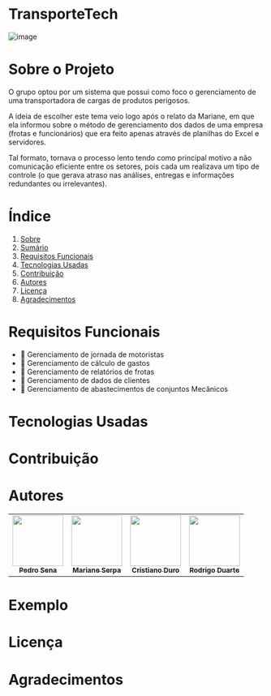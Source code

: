 # TransporteTech

![image](https://user-images.githubusercontent.com/90586396/137403899-16cb391e-c382-4a5d-a04c-fe5a883c4d27.png)

# Sobre o Projeto

O grupo optou por um sistema que possui como foco o gerenciamento de uma transportadora de cargas de produtos perigosos.


A ideia de escolher este tema veio logo após o relato da Mariane, em que ela informou sobre o método de gerenciamento dos dados de uma empresa (frotas e funcionários) que era feito apenas através de planilhas do Excel e servidores. 

Tal formato, tornava o processo lento tendo como principal motivo a não comunicação eficiente entre os setores, pois cada um realizava um tipo de controle (o que gerava atraso nas análises, entregas e informações redundantes ou irrelevantes).  

# Índice

1. [Sobre ](https://github.com/PedroSena77/TransporteTech/blob/main/README.md#sobre-o-projeto)
2. [Sumário](https://github.com/PedroSena77/TransporteTech#%C3%ADndice)
3. [Requisitos Funcionais](https://github.com/PedroSena77/TransporteTech#requisitos-funcionais)
4. [Tecnologias Usadas](https://github.com/PedroSena77/TransporteTech#tecnologias-usadas)
5. [Contribuição](https://github.com/PedroSena77/TransporteTech#contribui%C3%A7%C3%A3o)
6. [Autores](https://github.com/PedroSena77/TransporteTech#autores)
7. [Licença](https://github.com/PedroSena77/TransporteTech#licen%C3%A7a)
8. [Agradecimentos](https://github.com/PedroSena77/TransporteTech#agradecimentos)

# Requisitos Funcionais
 
- 📌 Gerenciamento de jornada de motoristas
- 📌 Gerenciamento de cálculo de gastos 
- 📌 Gerenciamento de relatórios de frotas
- 📌 Gerenciamento de dados de clientes
- 📌 Gerenciamento de abastecimentos de conjuntos Mecânicos
 
# Tecnologias Usadas



# Contribuição


# Autores
<div>
 <table>
  <tr>
   <td align="center"><a href="https://github.com/PedroSena77"><img src="https://avatars.githubusercontent.com/u/90586396?v=4" width="100px;" alt=""/><br /><sub><b>Pedro Sena</b></sub></a></td>
   <td align="center"><a href="https://github.com/Serpa27"><img src="https://avatars.githubusercontent.com/u/90014363?v=4" width="100px;" alt=""/><br /><sub><b>Mariane Serpa</b></sub></a></td>
   <td align="center"><a href="https://github.com/Kevmorn"><img src="https://scontent.fsdu12-1.fna.fbcdn.net/v/t1.6435-9/52582639_2088183364601729_3526006088015020032_n.jpg?_nc_cat=100&ccb=1-5&_nc_sid=09cbfe&_nc_eui2=AeFg9_OcXVkHdWNQXIIS_gFi5FUafz0ahrHkVRp_PRqGsdEVzw-uYf5VQ2y9giR3QAIPN1l3Y7Xwjqp00TLwiBos&_nc_ohc=JWKgtQKitu8AX-Tc6Z7&_nc_ht=scontent.fsdu12-1.fna&oh=f26465f7cb2381d96dc1561cebe17e94&oe=618FF077" width="100px;" alt=""/><br /><sub><b>Cristiano Duro</b></sub></a></td>
   <td align="center"><a href="https://github.com/Rodrigoduartemendes"><img src="https://avatars.githubusercontent.com/u/89810064?v=4" width="100px;" alt=""/><br /><sub><b>Rodrigo Duarte</b></sub></a></td>
  </tr> 
 </table>
</div>


# Exemplo

# Licença

# Agradecimentos

